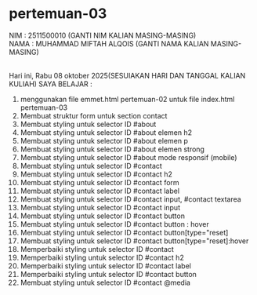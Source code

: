 # pertemuan-03

NIM : 2511500010 (GANTI NIM KALIAN MASING-MASING)<BR>
NAMA : MUHAMMAD MIFTAH ALQOIS (GANTI NAMA KALIAN MASING-MASING)<BR><BR>

Hari ini, Rabu 08 oktober 2025(SESUIAKAN HARI DAN TANGGAL KALIAN KULIAH) SAYA BELAJAR :

<ol>
    <li>menggunakan file emmet.html pertemuan-02 untuk file index.html pertemuan-03</li>
    <li>Membuat struktur form untuk section contact</li>
    <li>Membuat styling untuk selector ID #about </li>
    <li>Membuat styling untuk selector ID #about elemen h2 </li>
    <li>Membuat styling untuk selector ID #about elemen p </li>
    <li>Membuat styling untuk selector ID #about elemen strong </li>
    <li>Membuat styling untuk selector ID #about mode responsif (mobile) </li>
    <li>Membuat styling untuk selector ID #contact </li>
    <li>Membuat styling untuk selector ID #contact h2 </li>
    <li>Membuat styling untuk selector ID #contact form </li>
    <li>Membuat styling untuk selector ID #contact label </li>
    <li>Membuat styling untuk selector ID #contact input, #contact textarea </li>
    <li>Membuat styling untuk selector ID #contact input </li>
    <li>Membuat styling untuk selector ID #contact button </li>
    <li>Membuat styling untuk selector ID #contact button : hover </li>
    <li>Membuat styling untuk selector ID #contact button[type="reset]</li>
    <li>Membuat styling untuk selector ID #contact button[type="reset]:hover </li>
    <li>Memperbaiki styling untuk selector ID #contact</li>
    <li>Memperbaiki styling untuk selector ID #contact h2</li>
    <li>Memperbaiki styling untuk selector ID #contact label </li>
    <li>Memperbaiki styling untuk selector ID #contact button</li>
    <li>Membuat styling untuk selector ID #contact @media </li>
</ol>
